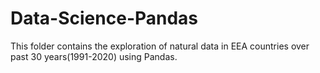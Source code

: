 # Data-Science-Pandas
This folder contains the exploration of natural data in EEA countries over past 30 years(1991-2020) using Pandas.
